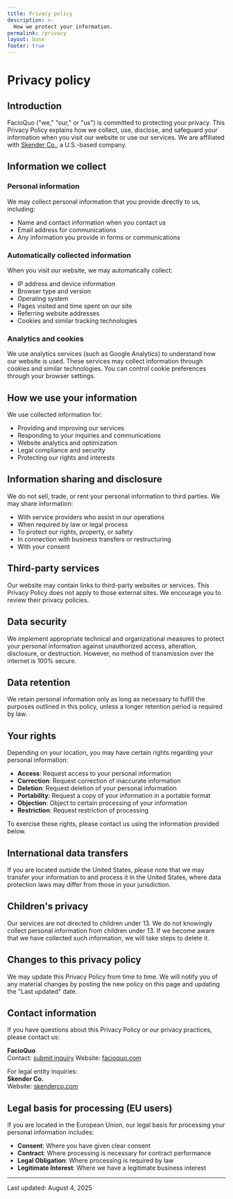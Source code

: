 ```yaml
---
title: Privacy policy
description: >-
  How we protect your information.
permalink: /privacy
layout: base
footer: true
---
```


# Privacy policy

## Introduction

FacioQuo ("we," "our," or "us") is committed to protecting your privacy. This Privacy Policy explains how we collect,
use, disclose, and safeguard your information when you visit our website or use our services.
We are affiliated with [Skender Co.](https://skenderco.com), a U.S.-based company.

## Information we collect

### Personal information

We may collect personal information that you provide directly to us, including:

- Name and contact information when you contact us
- Email address for communications
- Any information you provide in forms or communications

### Automatically collected information

When you visit our website, we may automatically collect:

- IP address and device information
- Browser type and version
- Operating system
- Pages visited and time spent on our site
- Referring website addresses
- Cookies and similar tracking technologies

### Analytics and cookies

We use analytics services (such as Google Analytics) to understand how our website is used.
These services may collect information through cookies and similar technologies.
You can control cookie preferences through your browser settings.

## How we use your information

We use collected information for:

- Providing and improving our services
- Responding to your inquiries and communications
- Website analytics and optimization
- Legal compliance and security
- Protecting our rights and interests

## Information sharing and disclosure

We do not sell, trade, or rent your personal information to third parties. We may share information:

- With service providers who assist in our operations
- When required by law or legal process
- To protect our rights, property, or safety
- In connection with business transfers or restructuring
- With your consent

## Third-party services

Our website may contain links to third-party websites or services.
This Privacy Policy does not apply to those external sites.
We encourage you to review their privacy policies.

## Data security

We implement appropriate technical and organizational measures to protect your personal information
against unauthorized access, alteration, disclosure, or destruction.
However, no method of transmission over the internet is 100% secure.

## Data retention

We retain personal information only as long as necessary to fulfill the purposes outlined in this policy,
unless a longer retention period is required by law.

## Your rights

Depending on your location, you may have certain rights regarding your personal information:

- **Access**: Request access to your personal information
- **Correction**: Request correction of inaccurate information
- **Deletion**: Request deletion of your personal information
- **Portability**: Request a copy of your information in a portable format
- **Objection**: Object to certain processing of your information
- **Restriction**: Request restriction of processing

To exercise these rights, please contact us using the information provided below.

## International data transfers

If you are located outside the United States, please note that we may transfer your information to and process it
in the United States, where data protection laws may differ from those in your jurisdiction.

## Children's privacy

Our services are not directed to children under 13.
We do not knowingly collect personal information from children under 13.
If we become aware that we have collected such information, we will take steps to delete it.

## Changes to this privacy policy

We may update this Privacy Policy from time to time. We will notify you of any material changes
by posting the new policy on this page and updating the "Last updated" date.

## Contact information

If you have questions about this Privacy Policy or our privacy practices, please contact us:

**FacioQuo**  
Contact: [submit inquiry](https://bit.ly/3ZT6AMJ)
Website: [facioquo.com](https://facioquo.com)

For legal entity inquiries:  
**Skender Co.**  
Website: [skenderco.com](https://skenderco.com)

## Legal basis for processing (EU users)

If you are located in the European Union, our legal basis for processing your personal information includes:

- **Consent**: Where you have given clear consent
- **Contract**: Where processing is necessary for contract performance
- **Legal Obligation**: Where processing is required by law
- **Legitimate Interest**: Where we have a legitimate business interest

---
Last updated: August 4, 2025
